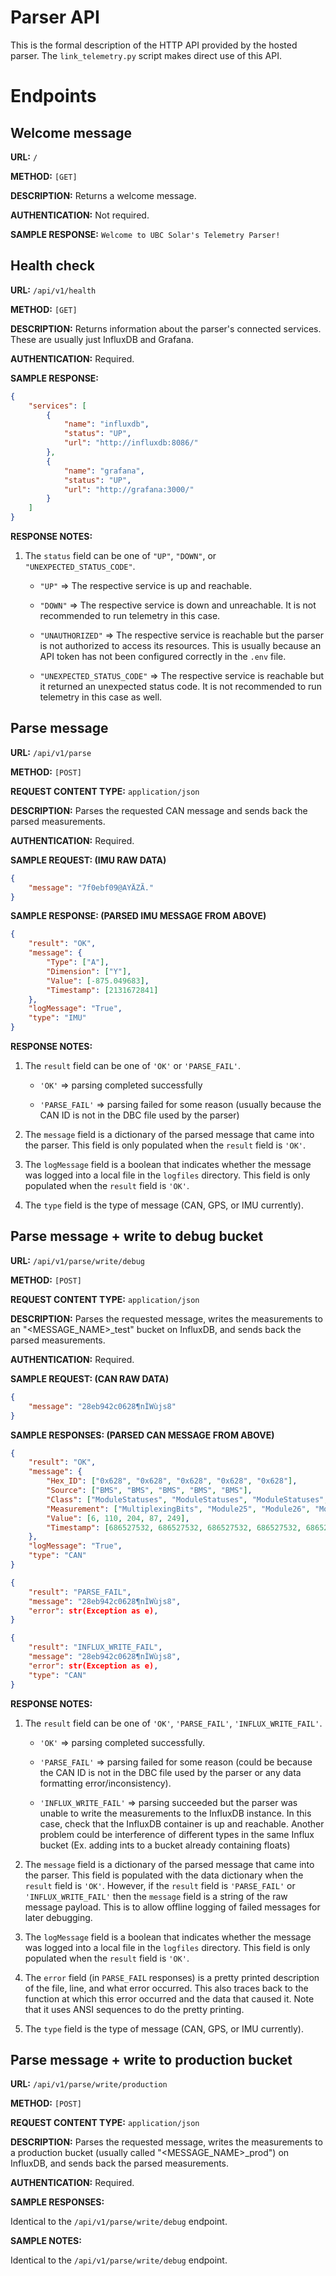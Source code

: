 # Parser API

This is the formal description of the HTTP API provided by the hosted parser. The `link_telemetry.py` script makes direct use of this API.

# Endpoints

## Welcome message

**URL:** `/`

**METHOD:** `[GET]`

**DESCRIPTION:** Returns a welcome message.

**AUTHENTICATION:** Not required.

**SAMPLE RESPONSE:** `Welcome to UBC Solar's Telemetry Parser!`

## Health check

**URL:** `/api/v1/health`

**METHOD:** `[GET]`

**DESCRIPTION:** Returns information about the parser's connected services. These are usually just InfluxDB and Grafana.

**AUTHENTICATION:** Required.

**SAMPLE RESPONSE:**

```json
{
    "services": [
        {
            "name": "influxdb",
            "status": "UP",
            "url": "http://influxdb:8086/"
        },
        {
            "name": "grafana",
            "status": "UP",
            "url": "http://grafana:3000/"
        }
    ]
}
```

**RESPONSE NOTES:**

1. The `status` field can be one of `"UP"`, `"DOWN"`, or `"UNEXPECTED_STATUS_CODE"`.

    - `"UP"` => The respective service is up and reachable.

    - `"DOWN"` => The respective service is down and unreachable. It is not recommended to run telemetry in this case.

    - `"UNAUTHORIZED"` => The respective service is reachable but the parser is not authorized to access its resources. This is usually because an API token has not been configured correctly in the `.env` file.

    - `"UNEXPECTED_STATUS_CODE"` => The respective service is reachable but it returned an unexpected status code. It is not recommended to run telemetry in this case as well.

## Parse message

**URL:** `/api/v1/parse`

**METHOD:** `[POST]`

**REQUEST CONTENT TYPE:** `application/json`

**DESCRIPTION:** Parses the requested CAN message and sends back the parsed measurements.

**AUTHENTICATION:** Required.

**SAMPLE REQUEST: (IMU RAW DATA)**

```json
{
    "message": "7f0ebf09@AYÄZÃ."
}
```

**SAMPLE RESPONSE: (PARSED IMU MESSAGE FROM ABOVE)**

```json
{
    "result": "OK",
    "message": {
        "Type": ["A"],
        "Dimension": ["Y"],
        "Value": [-875.049683],
        "Timestamp": [2131672841]
    },
    "logMessage": "True",
    "type": "IMU"
}
```

**RESPONSE NOTES:**

1. The `result` field can be one of `'OK'` or `'PARSE_FAIL'`.

    - `'OK'` => parsing completed successfully

    - `'PARSE_FAIL'` => parsing failed for some reason (usually because the CAN ID is not in the DBC file used by the parser)

2. The `message` field is a dictionary of the parsed message that came into the parser. This field is only populated when the `result` field is `'OK'`.
3. The `logMessage` field is a boolean that indicates whether the message was logged into a local file in the `logfiles` directory. This field is only populated when the `result` field is `'OK'`.
4. The `type` field is the type of message (CAN, GPS, or IMU currently).

## Parse message + write to debug bucket

**URL:** `/api/v1/parse/write/debug`

**METHOD:** `[POST]`

**REQUEST CONTENT TYPE:** `application/json`

**DESCRIPTION:** Parses the requested message, writes the measurements to an "<MESSAGE_NAME>_test" bucket on InfluxDB, and sends back the parsed measurements.

**AUTHENTICATION:** Required.

**SAMPLE REQUEST: (CAN RAW DATA)**

```json
{
    "message": "28eb942c0628¶nÌWùjs8"
}
```

**SAMPLE RESPONSES: (PARSED CAN MESSAGE FROM ABOVE)**

```json
{
    "result": "OK",
    "message": {
        "Hex_ID": ["0x628", "0x628", "0x628", "0x628", "0x628"], 
        "Source": ["BMS", "BMS", "BMS", "BMS", "BMS"], 
        "Class": ["ModuleStatuses", "ModuleStatuses", "ModuleStatuses", "ModuleStatuses", "ModuleStatuses"], 
        "Measurement": ["MultiplexingBits", "Module25", "Module26", "Module27", "Module28"], 
        "Value": [6, 110, 204, 87, 249], 
        "Timestamp": [686527532, 686527532, 686527532, 686527532, 686527532]
    },
    "logMessage": "True",
    "type": "CAN"
}
```

```json
{
    "result": "PARSE_FAIL",
    "message": "28eb942c0628¶nÌWùjs8",
    "error": str(Exception as e),
}
```

```json
{
    "result": "INFLUX_WRITE_FAIL",
    "message": "28eb942c0628¶nÌWùjs8",
    "error": str(Exception as e),
    "type": "CAN"      
}
```

**RESPONSE NOTES:**

1. The `result` field can be one of `'OK'`, `'PARSE_FAIL'`, `'INFLUX_WRITE_FAIL'`.

    - `'OK'` => parsing completed successfully.

    - `'PARSE_FAIL'` => parsing failed for some reason (could be because the CAN ID is not in the DBC file used by the parser or any data formatting error/inconsistency).

    - `'INFLUX_WRITE_FAIL'` => parsing succeeded but the parser was unable to write the measurements to the InfluxDB instance. In this case, check that the InfluxDB container is up and reachable. Another problem could be interference of different types in the same Influx bucket (Ex. adding ints to a bucket already containing floats)

2. The `message` field is a dictionary of the parsed message that came into the parser. This field is  populated with the data dictionary when the `result` field is `'OK'`. However, if the `result` field is `'PARSE_FAIL'` or `'INFLUX_WRITE_FAIL'` then the `message` field is a string of the raw message payload. This is to allow offline logging of failed messages for later debugging.
3. The `logMessage` field is a boolean that indicates whether the message was logged into a local file in the `logfiles` directory. This field is only populated when the `result` field is `'OK'`.
4. The `error` field (in `PARSE_FAIL` responses) is a pretty printed description of the file, line, and what error occurred. This also traces back to the function at which this error occurred and the data that caused it. Note that it uses ANSI sequences to do the pretty printing.
5. The `type` field is the type of message (CAN, GPS, or IMU currently).


## Parse message + write to production bucket

**URL:** `/api/v1/parse/write/production`

**METHOD:** `[POST]`

**REQUEST CONTENT TYPE:** `application/json`

**DESCRIPTION:** Parses the requested message, writes the measurements to a production bucket (usually called "<MESSAGE_NAME>_prod") on InfluxDB, and sends back the parsed measurements.

**AUTHENTICATION:** Required.

**SAMPLE RESPONSES:**

Identical to the `/api/v1/parse/write/debug` endpoint.

**SAMPLE NOTES:**

Identical to the `/api/v1/parse/write/debug` endpoint.
